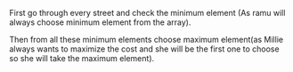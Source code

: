 First go through every street and check the minimum element (As ramu will always choose minimum element from the array).

Then from all these minimum elements choose maximum element(as Millie always wants to maximize the cost and she will be the first 
one to choose so she will take the maximum element).
